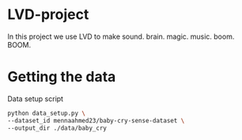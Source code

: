 # LVD-project
In this project we use LVD to make sound. brain. magic. music. boom. BOOM.

# Getting the data
Data setup script
```bash
python data_setup.py \
--dataset_id mennaahmed23/baby-cry-sense-dataset \
--output_dir ./data/baby_cry
```